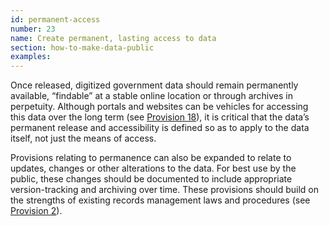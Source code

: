 ```yaml
---
id: permanent-access
number: 23
name: Create permanent, lasting access to data
section: how-to-make-data-public
examples: 
---
```


<p>Once released, digitized government data should remain permanently available, “findable” at a stable online location or through archives in perpetuity. Although portals and websites can be vehicles for accessing this data over the long term (see <a href="http://sunlightfoundation.com/opendataguidelines/#data-portals-and-websites">Provision 18</a>), it is critical that the data’s permanent release and accessibility is defined so as to apply to the data itself, not just the means of access.</p>
<p>Provisions relating to permanence can also be expanded to relate to updates, changes or other alterations to the data. For best use by the public, these changes should be documented to include appropriate version-tracking and archiving over time. These provisions should build on the strengths of existing records management laws and procedures (see <a href="http://sunlightfoundation.com/opendataguidelines/#build-on-precedent">Provision 2</a>).</p>